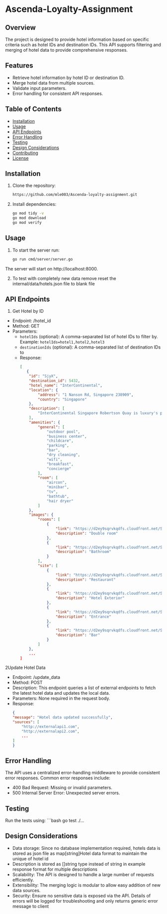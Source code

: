 # Ascenda-Loyalty-Assignment

## Overview

The project is designed to provide hotel information based on specific criteria such as hotel IDs and destination IDs. This API supports filtering and merging of hotel data to provide comprehensive responses.

## Features

- Retrieve hotel information by hotel ID or destination ID.
- Merge hotel data from multiple sources.
- Validate input parameters.
- Error handling for consistent API responses.

## Table of Contents

- [Installation](#installation)
- [Usage](#usage)
- [API Endpoints](#api-endpoints)
- [Error Handling](#error-handling)
- [Testing](#testing)
- [Design Considerations](#design-considerations)
- [Contributing](#contributing)
- [License](#license)

## Installation

1. Clone the repository:
   ```bash
   https://github.com/mle003/Ascenda-loyalty-assignment.git

2. Install dependencies:
    ```bash
    go mod tidy -v
    go mod download
    go mod verify

## Usage

1. To start the server run:
    ```bash
    go run cmd/server/server.go

The server will start on http://localhost:8000.

2. To test with completely new data remove reset the internal/data/hotels.json file to blank file

## API Endpoints

1. Get Hotel by ID

- Endpoint: /hotel_id
- Method: GET
- Parameters:
    - `hotelIds` (optional): A comma-separated list of hotel IDs to filter by.  Example: `hotelIds=hotel1,hotel2,hotel3`
    - `destinationIds` (optional): A comma-separated list of destination IDs to
    - Response: 
        ```json
        [
           {
            "id": "SjyX",
            "destination_id": 5432,
            "hotel_name": "InterContinental",
            "location": {
                "address": "1 Nanson Rd, Singapore 238909",
                "country": "Singapore"
            },
            "description": [
                "InterContinental Singapore Robertson Quay is luxury's preferred address offering stylishly cosmopolitan riverside living for discerning travelers to Singapore. Prominently situated along the Singapore River, the 225-room inspiring luxury hotel is easily accessible to the Marina Bay Financial District, Central Business District, Orchard Road and Singapore Changi International Airport, all located a short drive away. The hotel features the latest in Club InterContinental design and service experience, and five dining options including Publico, an Italian landmark dining and entertainment destination by the waterfront."
            ],
            "amenities": {
                "general": [
                    "outdoor pool",
                    "business center",
                    "childcare",
                    "parking",
                    "bar",
                    "dry cleaning",
                    "wifi",
                    "breakfast",
                    "concierge"
                ],
                "room": [
                    "aircon",
                    "minibar",
                    "tv",
                    "bathtub",
                    "hair dryer"
                ]
            },
            "images": {
                "rooms": [
                    {
                        "link": "https://d2ey9sqrvkqdfs.cloudfront.net/Sjym/i93_m.jpg",
                        "description": "Double room"
                    },
                    {
                        "link": "https://d2ey9sqrvkqdfs.cloudfront.net/Sjym/i94_m.jpg",
                        "description": "Bathroom"
                    }
                ],
                "site": [
                    {
                        "link": "https://d2ey9sqrvkqdfs.cloudfront.net/Sjym/i1_m.jpg",
                        "description": "Restaurant"
                    },
                    {
                        "link": "https://d2ey9sqrvkqdfs.cloudfront.net/Sjym/i2_m.jpg",
                        "description": "Hotel Exterior"
                    },
                    {
                        "link": "https://d2ey9sqrvkqdfs.cloudfront.net/Sjym/i5_m.jpg",
                        "description": "Entrance"
                    },
                    {
                        "link": "https://d2ey9sqrvkqdfs.cloudfront.net/Sjym/i24_m.jpg",
                        "description": "Bar"
                    }
                ]
            },
            ...
        ]

2Update Hotel Data
- Endpoint: /update_data
- Method: POST
- Description: This endpoint queries a list of external endpoints to fetch the latest hotel data and updates the local data.
- Parameters: None required in the request body.
- Response: 
    ```json
    {
    "message": "Hotel data updated successfully",
    "sources": [
        "http://externalapi1.com",
        "http://externalapi2.com",
        ...
    ]
    }


## Error Handling

The API uses a centralized error-handling middleware to provide consistent error responses. Common error responses include:

- 400 Bad Request: Missing or invalid parameters.
- 500 Internal Server Error: Unexpected server errors.

## Testing 

Run the tests using:
    ```bash
    go test ./...

## Design Considerations
- Data storage: Since no database implementation required, hotels data is stored as json file as map[string]Hotel data format to maintain the unique of hotel id
- Description is stored as []string type instead of string in example response format for multiple descriptions 
- Scalability: The API is designed to handle a large number of requests efficiently.
- Extensibility: The merging logic is modular to allow easy addition of new data sources.
- Security: Ensure no sensitive data is exposed via the API. Details of errors will be logged for troubleshooting and only returns generic error message to client

